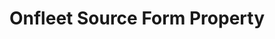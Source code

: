 ---
# -------------------------- #
#     USING THIS TEMPLATE    #
# -------------------------- #

## NEED HELP USING THIS TEMPLATE? SEE:
## https://docs-about-stitch-docs.netlify.com/reference/connect-templates/destination-form-property/
## FOR INSTRUCTIONS & REFERENCE INFO

## PLEASE REMOVE COMMENTS WHEN FINISHED


# -------------------------- #
#        CONTENT TYPE        #
# -------------------------- #

content-type: "api-form"
form-type: "source"
key: "source-form-properties-onfleet-object"


# -------------------------- #
#        OBJECT INFO         #
# -------------------------- #

title: "Onfleet Source Form Property"
api-type: "platform.onfleet"
display-name: "Onfleet"

source-type: "saas"
docs-name: "onfleet"

# -------------------------- #
#      OBJECT ATTRIBUTES     #
# -------------------------- #

# uses-common-fields: true/false
# See these fields in _data/connect/common/all-sources.yml
# May also include applicable fields in _data/connect/common/all-sources.yml

object-attributes:
  - name: "api_key"
    type: "string"
    required: true
    description: |
      The user's {{ form-property.display-name }} API key. Refer to the [{{ form-property.display-name }} documentation]({{ doc-link }}) for instructions on creating this credential.
    value: "<{{ form-property.display-name | upcase }}_API_KEY>"

  - name: "quota_limit"
    type: "string"
    required: true
    description: |
      The percentage of the {{ form-property.display-name }} API quota Stitch is allowed to use for this connection.

      [{{ form-property.display-name }} limits API requests](http://docs.onfleet.com/docs/throttling){:target="new"} to 20 requests per second across all API keys in a given {{ form-property.display-name }} account.

      For example: If this value is `10`, Stitch would be allowed to use 10% of the API quota, or 2 requests per second.
    value: "10"
---